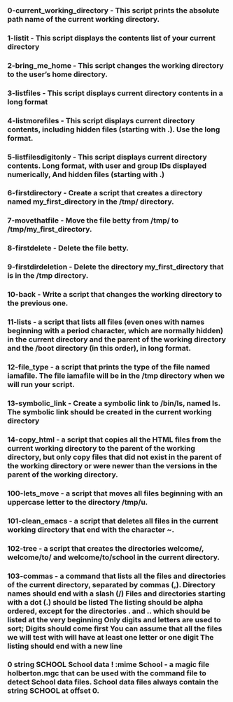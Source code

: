### 0-current_working_directory - This script prints the absolute path name of the current working directory.

### 1-listit - This script displays the contents list of your current directory

### 2-bring_me_home - This script changes the working directory to the user’s home directory.

### 3-listfiles - This script displays current directory contents in a long format

### 4-listmorefiles - This script displays current directory contents, including hidden files (starting with .). Use the long format.
### 5-listfilesdigitonly - This script displays current directory contents. Long format, with user and group IDs displayed numerically, And hidden files (starting with .)
### 6-firstdirectory - Create a script that creates a directory named my_first_directory in the /tmp/ directory.
### 7-movethatfile - Move the file betty from /tmp/ to /tmp/my_first_directory.
### 8-firstdelete - Delete the file betty.
### 9-firstdirdeletion - Delete the directory my_first_directory that is in the /tmp directory.
### 10-back - Write a script that changes the working directory to the previous one.
### 11-lists - a script that lists all files (even ones with names beginning with a period character, which are normally hidden) in the current directory and the parent of the working directory and the /boot directory (in this order), in long format. 
### 12-file_type - a script that prints the type of the file named iamafile. The file iamafile will be in the /tmp directory when we will run your script.
### 13-symbolic_link - Create a symbolic link to /bin/ls, named __ls__. The symbolic link should be created in the current working directory
### 14-copy_html - a script that copies all the HTML files from the current working directory to the parent of the working directory, but only copy files that did not exist in the parent of the working directory or were newer than the versions in the parent of the working directory.
### 100-lets_move - a script that moves all files beginning with an uppercase letter to the directory /tmp/u.
### 101-clean_emacs - a script that deletes all files in the current working directory that end with the character ~.
### 102-tree - a script that creates the directories welcome/, welcome/to/ and welcome/to/school in the current directory.
### 103-commas - a command that lists all the files and directories of the current directory, separated by commas (,). Directory names should end with a slash (/) Files and directories starting with a dot (.) should be listed The listing should be alpha ordered, except for the directories . and .. which should be listed at the very beginning Only digits and letters are used to sort; Digits should come first You can assume that all the files we will test with will have at least one letter or one digit The listing should end with a new line
### 0 string SCHOOL School data ! :mime School - a magic file holberton.mgc that can be used with the command file to detect School data files. School data files always contain the string SCHOOL at offset 0.
